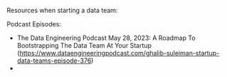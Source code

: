 Resources when starting a data team:

Podcast Episodes:
* The Data Engineering Podcast May 28, 2023: A Roadmap To Bootstrapping The Data Team At Your Startup (https://www.dataengineeringpodcast.com/ghalib-suleiman-startup-data-teams-episode-376)
* 
